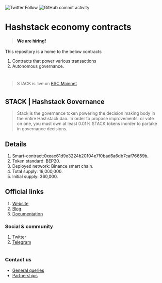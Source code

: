 ![Twitter Follow](https://img.shields.io/twitter/follow/hashstackfi?label=Follow%20Hashstack&logo=Twitter) 
![GitHub commit activity](https://img.shields.io/github/commit-activity/m/Hashstackfi/Economy-contracts?label=commits&logo=Github&style=flat-square)

# Hashstack economy contracts

> #### [We are hiring!](docs.hashstack.finance/careers)

This repository is a home to the below contracts

1. Contracts that power various transactions
2. Autonomous governance.


#
> STACK is live on [BSC Mainnet](https://bscscan.com/token/0xeac61d9e3224b20104e7f0bad6a6db7caf76659b)
#
## STACK | Hashstack Governance

> Stack is the governance token powering the decision making body in the entire Hashstack dao. In order to propose improvements, or vote on one, you must own at least 0.01% STACK tokens inorder to partake in governance decisions.


## Details
1. Smart-contract:0xeac61d9e3224b20104e7f0bad6a6db7caf76659b.
2. Token standard: BEP20.
3. Deployed network: Binance smart chain.
4. Total supply: 18,000,000.
5. Initial supply: 360,000.


## Official links
1. [Website](hashstack.finance)
2. [Blog](hashstack.medium.com)
3. [Documentation](docs.hashstack.finance)


### Social & community
1. [Twitter](twitter.com/hashstackfi)
2. [Telegram](t.me/Hashstackfi)

#

### Contact us
* [General queries](hello@hashstack.finance) 
* [Partnerships](Yui@hashstack.finance)
